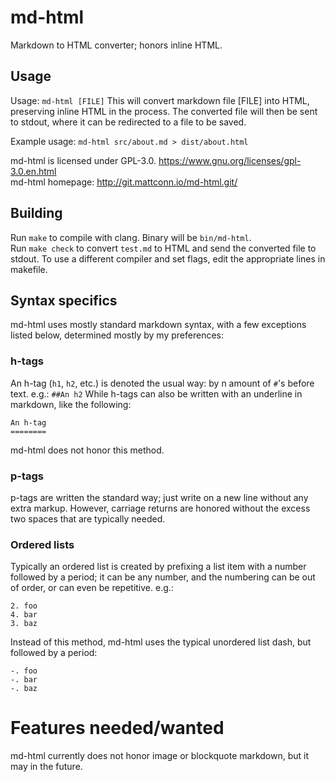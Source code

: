 # md-html
Markdown to HTML converter; honors inline HTML.

## Usage
Usage: `md-html [FILE]`
This will convert markdown file [FILE] into HTML, preserving inline HTML in the process.
The converted file will then be sent to stdout, where it can be redirected to a file to be saved.

Example usage:
`md-html src/about.md > dist/about.html`

md-html is licensed under GPL-3.0. <https://www.gnu.org/licenses/gpl-3.0.en.html>  
md-html homepage: <http://git.mattconn.io/md-html.git/>

## Building
Run `make` to compile with clang. Binary will be `bin/md-html`.  
Run `make check` to convert `test.md` to HTML and send the converted file to stdout.
To use a different compiler and set flags, edit the appropriate lines in makefile.

## Syntax specifics
md-html uses mostly standard markdown syntax, with a few exceptions listed below, determined mostly by my preferences:

### h-tags
An h-tag (`h1`, `h2`, etc.) is denoted the usual way: by n amount of `#`'s before text.
e.g.: `##An h2`
While h-tags can also be written with an underline in markdown, like the following:
```
An h-tag
========
```
md-html does not honor this method.

### p-tags
p-tags are written the standard way; just write on a new line without any extra markup. However, carriage returns are honored without the excess two spaces that are typically needed.

### Ordered lists
Typically an ordered list is created by prefixing a list item with a number followed by a period; it can be any number, and the numbering can be out of order, or can even be repetitive. 
e.g.:
```
2. foo
4. bar
3. baz
```
Instead of this method, md-html uses the typical unordered list dash, but followed by a period:
```
-. foo
-. bar
-. baz
```

# Features needed/wanted
md-html currently does not honor image or blockquote markdown, but it may in the future.
